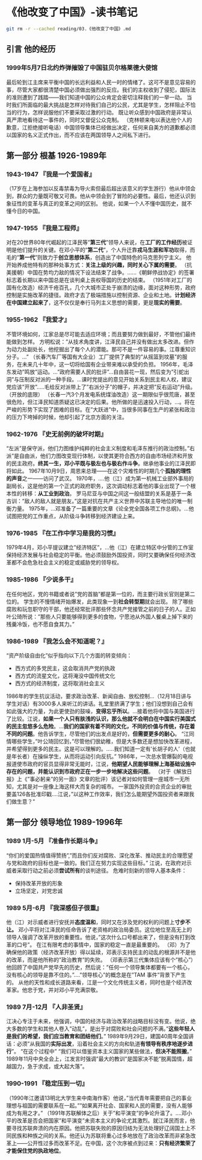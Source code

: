 # 《他改变了中国》-读书笔记
```bash
git rm -r --cached reading/03.《他改变了中国》.md
```

## 引言 他的经历
### 1999年5月7日北约炸弹摧毁了中国驻贝尔格莱德大使馆
最后轮到江主席来平衡中国的长远利益和人民一时的情绪了。这可不是意见容易的事，尽管大家都很清楚中国必须做出强烈的反应。我们的主权收到了侵犯，国际法的准则遭到了践踏——我们知道中国的公众肯定会密切注释我们的一举一动。
当时我们所面临的最大挑战是怎样对待我们自己的公民，尤其是学生，怎样阻止不恰当的行为，怎样说服他们不要采取过激的行动。
既让听众感到中国政府是非常认真严肃地看待这一事件的，同时又督促公众克制。
（克林顿来电以表达他个人的歉意，江拒绝接听电话）中国领导集体已经做出决定，任何来自美方的道歉都必须以国家的名义正式作出，而不应该在两国领导人之间私下进行。

## 第一部分 根基 1926-1989年
### 1943-1947 『我是一个爱国者』
（17岁在上海参加以反毒禁毒为导火索但最后超出该意义的学生游行）他从中领会到，群众的力量既可敬又可畏。他从中领会到了冒险的必要性。最后，他还认识到象征性的变革与真正的变革之间的区别。
他说，如果一个人不懂中国历史，就不懂今日的中国。

### 1947-1955 『我是工程师』
对在20世界80年代崛起的江泽民等”**第三代**”领导人来说，在**工厂的工作经历**被证明是他们提升的关键。在邓小平的”**第二代**”，个人升迁靠**戎马生涯和军功**取得，而毛的”**第一代**”则致力于**创立思想体系**，创造出了中国特色的马克思列宁主义。
他开始养成他特有的那种处事方式：**关注上级的兴趣，同时关心下属的需要**。
（抗美援朝）中国在势均力敌的情况下设法结束了战争。......《朝鲜停战协定》的签署标志着长期以来中国总是在谈判桌上丧权辱国的历史的结束。
（1951年对工厂的国有化改造）经济千疮百孔，几个大城市正处于崩溃的边缘，面对这种形势，政府控制是实施改革的捷径。政府才去了极端措施以控制资源、企业和土地。**计划经济在中国建立起来了**，这不仅仅是奉行马列主义思想的需要，更是**现实的需要**。
### 1955-1962 『我爱才』
不管环境如何，江家总是尽可能去适应环境；而且要努力做到最好，不管他们最终能做到怎样。
方明松说：”从技术角度讲，江泽民自己并没有做出太多改进。但作为动力处副处长，他挖掘出了每个人的潜能。那可不是一件容易的事。江尊重知识分子。…”
（长春汽车厂等国有大企业）工厂提供了典型的”从摇篮到坟墓”的服务，在未来几十年中，这一切将给国有企业带来难以承受的负担。
1956年，毛泽东发动”鸣放”运动。…”政府需要人民的批评”…自由昙花一现，然后变为”引蛇出洞”与压制反对派的一种手段。…课时党提出的意见开始关系到民主和人权，建议党应该”开放”.....毛给反对派带上了”右派分子”的帽子，并决定把”反右运动”升级。（开放的底限）
（长春一汽3个月发电系统煤油改造）这一期限似乎很荒唐，甚至很危险，但江泽民知道质疑这已决定的后果。他所做的是迅速投入行动，…。将在严峻的形势下实现了困难的目标。在”大跃进”中，当很多同事在生产的紧张和政治的压力下垮掉的时候，他却引起了北京方面的关注。
### 1962-1976 『史无前例的破坏时期』
“左派”是保守派，他们力图维护纯粹的社会主义制度和毛泽东推行的政治控制。”右派”是自由派，他们力图改变现行体制，以使其更符合西方的自由市场经济和开放的民主政府。**终其一生，邓小平既与极左也与极右作斗争**。继承他事业的江泽民即将如此。
1967年10月9日，周恩来总理——在这个灾难性的时期几个**孤独的理性的声音**之一——访问了武汉。
1970年，….他（江）成为第一机械工业部外事局的副局长，这是他的第一个正式的政府职务，这次调动标志着他的事业出现了一个根本性的转移：**从工业到政治**。
罗马尼亚与中国之间这一般结盟的关系是基于一条古训：”敌人的敌人就是朋友。”这是对抗在共产主义世界中苏联主导地位的唯一制衡力量。
1975年，…邓准备了一篇重要的文章《论全党全国各项工作总纲》。…他试图把党的工作重点，从阶级斗争转移到经济建设上来。
### 1976-1985 『在工作中学习是我的习惯』
1979年4月，邓小平提议建立”经济特区”，…他（江）在建立特区中分管的工作室保持经济发展与社会稳定的平衡。他必须鼓励外国投资，同时又要确保任何经济改革都不会危急社会主义的稳定或威胁党的领导权。
### 1985-1986 『少说多干』
在任何地区，党的书籍或者说”党的首脑”都是第一位的，而主要行政长官则是第二位的。
学生的不慢情绪开始爆发，此类现象一到**社会转型期**就会出现。
除了哪些腐败和玩忽职守的干部，他还经常批评那些怀念共产党接管之前的日子的人。正如叶公琦所说：”那些人只要能够得到更多的食物，宁愿池从外国人餐桌上掉下来的残羹冷饭，也不愿自食其力。”
### 1986-1989 『我怎么会不知道呢？』
“资产阶级自由化”似乎指向以下几个方面的转变倾向：
- 西方式的多党民主，这会取消共产党的执政
- 西方式的流星文化，这将淹没中国传统文化
- 西方式的经济制度，这将取消社会主义

1986年的学生抗议活动，要求政治改革、新闻自由、放松控制…（12月18日讲与学生对话）有3000多人来听江的讲话。礼堂里挤满了学生；他们没想到自己会有如此强大的力量，为此更使劲的鼓噪，**变得忘乎所以**。…接着他将中国与美国进行了比较。江说，**如果一个人只有肤浅的认识，那么他就不会明白在中国实行美国式的民主忽悠多么危险**。…**我们的国家有着不同的文化，不同的价值与传统，存在着不同的问题**。他告诉学生，尽管他们的出发点是好的，**但需要更多的耐心**。
“江同情哪些学生，”叶公琦回忆到，”尽管他们很幼稚，但是大多数还是想加快改革进程，并希望得到更多的民主。这是可以理解的。…..我们知道一定有’长胡子的人’（也就是年长者）在操纵学生，从而将运动引向反抗。”
1986年，一次总水管爆裂的电视报道使市政府的官员显得非常无能时，江说，**他期望人民能够理解上海基础设施中存在的问题，并能认识到市政府正在一步一步地解决这些问题**。
（对于《解放日报》上《”事必躬亲”的另一面》文章的批评）该记者对如何管理一座城市一无所知，尤其是对一座像上海这样大而复杂的城市。
一家国外投资的合资企业的审批要盖126各批准印戳....江说，”以这种工作效率，我们怎么能期望外国投资者来跟我们做生意？”

## 第一部分 领导地位 1989-1996年
### 1989 1月-5月 『准备作长期斗争』
“你们的爱国热情值得赞扬”,”而且你们反对腐败、深化改革、推动民主的合理愿望与党和政府的目标也是一致的。我们正在努力实现这些目标。”
江说，在政府对示威者采取行动之前必须**尝试所有**的谈判途径。
危难时刻新的领导人基本条件：
- 保持改革开放的形象
- 立场坚定，对党忠诚

### 1989 5月-6月 『我深感但子很重』
他（江）对示威者进行安抚并**态度温和**，同时又在涉及党的权利的问题上**寸步不让。**
邓小平将对江泽民的任命告诉了老资格的政治局委员。这位地位至高无上的领导人强调了改革开放的重要性。他说，”这次什么口号都出来了，但是没有打到改革的口号”。
在江有限考虑的事情中，国家的稳定一直是最重要的。
（邓）为了确保他的政策（经济改革开放）得以延续，邓表示支持民主的动乱的根源并不是他的改革，而是他所称的”政治教育”的失败。
（邓表示第三代集体应该有个”核心”）他回顾了中国共产党早先的历史，然后说：”任何一个领导集体都要有一个核心，没有核心的领导是靠不住的。”….”领导核心”的概念是在”TAM 事件”背景下产生的。
从他的天性和成长道路来看，江是一个文化传统主义者，同时也是个经济改革家。他忠于党，并对邓小平充满崇敬。

### 1989 7月-12月 『人非圣贤』
江决心专注于未来，他强调，中国的经济与政治改革的战略目标没有变。他说，绝大多数的学生和其他人卷入”动乱”，是出于对腐败和社会问题的不满。”**这些年轻人是我们的希望，我们应当教育和团结他们**。”
1989年9月29日，建国40周年全国讲话：必须”从我国的**实际出发**，沿着社会主义的方向和轨道**有领导有秩序地逐步进行**”。 “在这个过程中” “我们可以借鉴资本主义国家的某些做法，**但决不能照搬**。”
1989年11月中央全会上，江发言时强调”最大的教训”是国家决不能”脱离国情，超越国力，急于求成，或大起大落”。

### 1990-1991 『稳定压到一切』
（1990年江邀请13明北大学生来中南海作客）他说，”当代青年需要把自己的事业理想与祖国的需要联系在一起。””如果离开社会、国家和人民的需要，没有人能够成为有用之才。”
（1991年苏联解体之后）关于”和平演变”的争论升温了。….邓小平的改革是否会把国家”和平演变”未资本主义的争论尤其激烈。就江泽民而言，他要寻找苏联奔溃的内在原因。他把苏联失败的原因归结为无法处理好辽阔国土上不同民族和种族之间的关系。他还认为苏联将重心过多地放在了政治改革而非紧急改革上——公开性过多而改革不足。在中国，这个次序被点到过来：**只有经济繁荣了才能保住党的执政地位**。